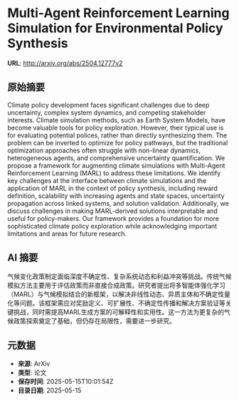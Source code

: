 # Multi-Agent Reinforcement Learning Simulation for Environmental Policy Synthesis

**URL**: http://arxiv.org/abs/2504.12777v2

## 原始摘要

Climate policy development faces significant challenges due to deep
uncertainty, complex system dynamics, and competing stakeholder interests.
Climate simulation methods, such as Earth System Models, have become valuable
tools for policy exploration. However, their typical use is for evaluating
potential polices, rather than directly synthesizing them. The problem can be
inverted to optimize for policy pathways, but the traditional optimization
approaches often struggle with non-linear dynamics, heterogeneous agents, and
comprehensive uncertainty quantification. We propose a framework for augmenting
climate simulations with Multi-Agent Reinforcement Learning (MARL) to address
these limitations. We identify key challenges at the interface between climate
simulations and the application of MARL in the context of policy synthesis,
including reward definition, scalability with increasing agents and state
spaces, uncertainty propagation across linked systems, and solution validation.
Additionally, we discuss challenges in making MARL-derived solutions
interpretable and useful for policy-makers. Our framework provides a foundation
for more sophisticated climate policy exploration while acknowledging important
limitations and areas for future research.


## AI 摘要

气候变化政策制定面临深度不确定性、复杂系统动态和利益冲突等挑战。传统气候模拟方法主要用于评估政策而非直接合成政策。研究者提出将多智能体强化学习（MARL）与气候模拟结合的新框架，以解决非线性动态、异质主体和不确定性量化等问题。该框架需应对奖励定义、可扩展性、不确定性传播和解决方案验证等关键挑战，同时需提高MARL生成方案的可解释性和实用性。这一方法为更复杂的气候政策探索奠定了基础，但仍存在局限性，需要进一步研究。

## 元数据

- **来源**: ArXiv
- **类型**: 论文
- **保存时间**: 2025-05-15T10:01:54Z
- **目录日期**: 2025-05-15
